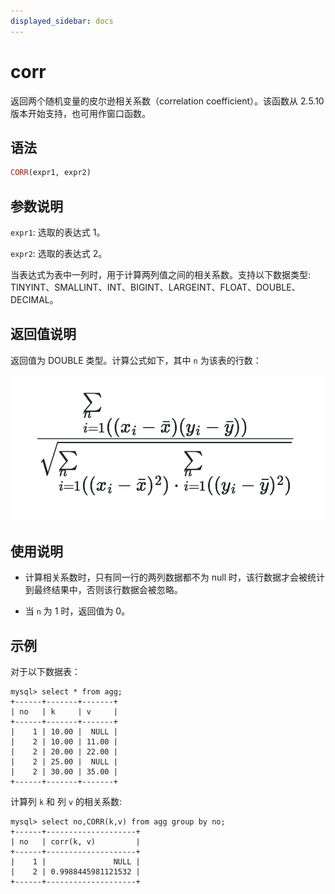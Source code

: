 ```yaml
---
displayed_sidebar: docs
---
```


# corr



返回两个随机变量的皮尔逊相关系数（correlation coefficient）。该函数从 2.5.10 版本开始支持，也可用作窗口函数。

## 语法

```Haskell
CORR(expr1, expr2)
```

## 参数说明

`expr1`: 选取的表达式 1。

`expr2`: 选取的表达式 2。

当表达式为表中一列时，用于计算两列值之间的相关系数。支持以下数据类型: TINYINT、SMALLINT、INT、BIGINT、LARGEINT、FLOAT、DOUBLE、DECIMAL。

## 返回值说明

返回值为 DOUBLE 类型。计算公式如下，其中 `n` 为该表的行数：

![corr_formula](../../../_assets/corr_formula.png)

<!--$$
\frac{\sum_{i=1}^{n}((x_i - \bar{x})(y_i - \bar{y}))}{\sqrt{\sum_{i=1}^{n}((x_i - \bar{x})^2) \cdot \sum_{i=1}^{n}((y_i - \bar{y})^2)}}
$$ -->

## 使用说明

* 计算相关系数时，只有同一行的两列数据都不为 null 时，该行数据才会被统计到最终结果中，否则该行数据会被忽略。

* 当 `n` 为 1 时，返回值为 0。

## 示例

对于以下数据表：

```plaintext
mysql> select * from agg;
+------+-------+-------+
| no   | k     | v     |
+------+-------+-------+
|    1 | 10.00 |  NULL |
|    2 | 10.00 | 11.00 |
|    2 | 20.00 | 22.00 |
|    2 | 25.00 |  NULL |
|    2 | 30.00 | 35.00 |
+------+-------+-------+
```

计算列 `k` 和 列 `v` 的相关系数:

```plaintext
mysql> select no,CORR(k,v) from agg group by no;
+------+--------------------+
| no   | corr(k, v)         |
+------+--------------------+
|    1 |               NULL |
|    2 | 0.9988445981121532 |
+------+--------------------+
```
